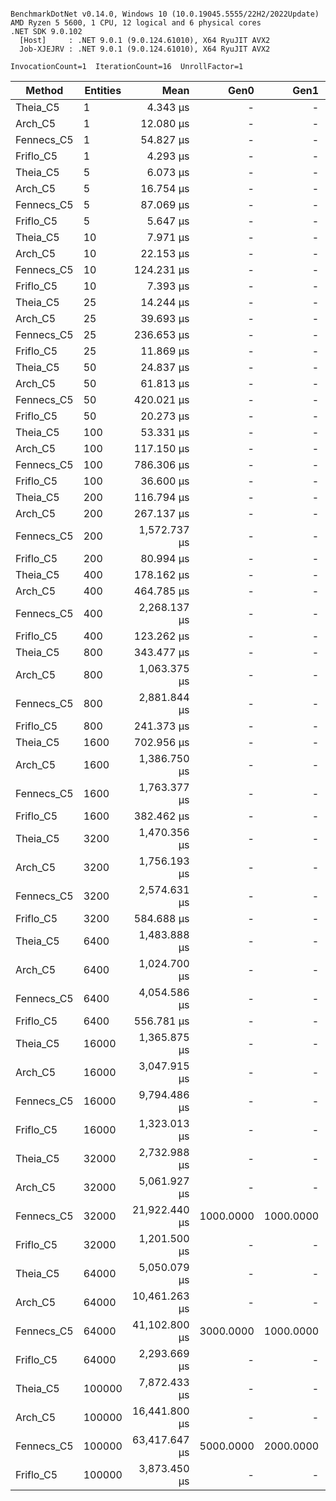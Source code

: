 ```

BenchmarkDotNet v0.14.0, Windows 10 (10.0.19045.5555/22H2/2022Update)
AMD Ryzen 5 5600, 1 CPU, 12 logical and 6 physical cores
.NET SDK 9.0.102
  [Host]     : .NET 9.0.1 (9.0.124.61010), X64 RyuJIT AVX2
  Job-XJEJRV : .NET 9.0.1 (9.0.124.61010), X64 RyuJIT AVX2

InvocationCount=1  IterationCount=16  UnrollFactor=1  

```
| Method     | Entities | Mean          | Gen0      | Gen1      | Allocated    |
|----------- |--------- |--------------:|----------:|----------:|-------------:|
| Theia_C5   | 1        |      4.343 μs |         - |         - |      0.68 KB |
| Arch_C5    | 1        |     12.080 μs |         - |         - |     25.71 KB |
| Fennecs_C5 | 1        |     54.827 μs |         - |         - |      9.66 KB |
| Friflo_C5  | 1        |      4.293 μs |         - |         - |     15.37 KB |
| Theia_C5   | 5        |      6.073 μs |         - |         - |      0.68 KB |
| Arch_C5    | 5        |     16.754 μs |         - |         - |     25.71 KB |
| Fennecs_C5 | 5        |     87.069 μs |         - |         - |     13.84 KB |
| Friflo_C5  | 5        |      5.647 μs |         - |         - |     15.37 KB |
| Theia_C5   | 10       |      7.971 μs |         - |         - |      0.68 KB |
| Arch_C5    | 10       |     22.153 μs |         - |         - |     25.71 KB |
| Fennecs_C5 | 10       |    124.231 μs |         - |         - |     18.73 KB |
| Friflo_C5  | 10       |      7.393 μs |         - |         - |     15.37 KB |
| Theia_C5   | 25       |     14.244 μs |         - |         - |      1.16 KB |
| Arch_C5    | 25       |     39.693 μs |         - |         - |     25.71 KB |
| Fennecs_C5 | 25       |    236.653 μs |         - |         - |     33.38 KB |
| Friflo_C5  | 25       |     11.869 μs |         - |         - |     15.37 KB |
| Theia_C5   | 50       |     24.837 μs |         - |         - |      1.28 KB |
| Arch_C5    | 50       |     61.813 μs |         - |         - |     25.71 KB |
| Fennecs_C5 | 50       |    420.021 μs |         - |         - |     60.29 KB |
| Friflo_C5  | 50       |     20.273 μs |         - |         - |     15.37 KB |
| Theia_C5   | 100      |     53.331 μs |         - |         - |      1.53 KB |
| Arch_C5    | 100      |    117.150 μs |         - |         - |     25.71 KB |
| Fennecs_C5 | 100      |    786.306 μs |         - |         - |    112.87 KB |
| Friflo_C5  | 100      |     36.600 μs |         - |         - |     15.37 KB |
| Theia_C5   | 200      |    116.794 μs |         - |         - |      2.03 KB |
| Arch_C5    | 200      |    267.137 μs |         - |         - |     25.71 KB |
| Fennecs_C5 | 200      |  1,572.737 μs |         - |         - |    211.02 KB |
| Friflo_C5  | 200      |     80.994 μs |         - |         - |     15.37 KB |
| Theia_C5   | 400      |    178.162 μs |         - |         - |      3.03 KB |
| Arch_C5    | 400      |    464.785 μs |         - |         - |     25.71 KB |
| Fennecs_C5 | 400      |  2,268.137 μs |         - |         - |    414.34 KB |
| Friflo_C5  | 400      |    123.262 μs |         - |         - |     15.37 KB |
| Theia_C5   | 800      |    343.477 μs |         - |         - |     21.62 KB |
| Arch_C5    | 800      |  1,063.375 μs |         - |         - |     57.84 KB |
| Fennecs_C5 | 800      |  2,881.844 μs |         - |         - |    849.29 KB |
| Friflo_C5  | 800      |    241.373 μs |         - |         - |     43.86 KB |
| Theia_C5   | 1600     |    702.956 μs |         - |         - |     41.88 KB |
| Arch_C5    | 1600     |  1,386.750 μs |         - |         - |     106.2 KB |
| Fennecs_C5 | 1600     |  1,763.377 μs |         - |         - |   1634.54 KB |
| Friflo_C5  | 1600     |    382.462 μs |         - |         - |    100.02 KB |
| Theia_C5   | 3200     |  1,470.356 μs |         - |         - |    107.33 KB |
| Arch_C5    | 3200     |  1,756.193 μs |         - |         - |    187.49 KB |
| Fennecs_C5 | 3200     |  2,574.631 μs |         - |         - |    3373.7 KB |
| Friflo_C5  | 3200     |    584.688 μs |         - |         - |    212.84 KB |
| Theia_C5   | 6400     |  1,483.888 μs |         - |         - |    204.34 KB |
| Arch_C5    | 6400     |  1,024.700 μs |         - |         - |    341.88 KB |
| Fennecs_C5 | 6400     |  4,054.586 μs |         - |         - |   6738.41 KB |
| Friflo_C5  | 6400     |    556.781 μs |         - |         - |    436.73 KB |
| Theia_C5   | 16000    |  1,365.875 μs |         - |         - |    513.45 KB |
| Arch_C5    | 16000    |  3,047.915 μs |         - |         - |     840.7 KB |
| Fennecs_C5 | 16000    |  9,794.486 μs |         - |         - |  16593.74 KB |
| Friflo_C5  | 16000    |  1,323.013 μs |         - |         - |    885.22 KB |
| Theia_C5   | 32000    |  2,732.988 μs |         - |         - |   1017.53 KB |
| Arch_C5    | 32000    |  5,061.927 μs |         - |         - |   1755.62 KB |
| Fennecs_C5 | 32000    | 21,922.440 μs | 1000.0000 | 1000.0000 |  32282.74 KB |
| Friflo_C5  | 32000    |  1,201.500 μs |         - |         - |   1781.66 KB |
| Theia_C5   | 64000    |  5,050.079 μs |         - |         - |   2041.21 KB |
| Arch_C5    | 64000    | 10,461.263 μs |         - |         - |   3685.29 KB |
| Fennecs_C5 | 64000    | 41,102.800 μs | 3000.0000 | 1000.0000 |  66348.37 KB |
| Friflo_C5  | 64000    |  2,293.669 μs |         - |         - |   3573.55 KB |
| Theia_C5   | 100000   |  7,872.433 μs |         - |         - |   3291.28 KB |
| Arch_C5    | 100000   | 16,441.800 μs |         - |         - |   6090.95 KB |
| Fennecs_C5 | 100000   | 63,417.647 μs | 5000.0000 | 2000.0000 | 105344.62 KB |
| Friflo_C5  | 100000   |  3,873.450 μs |         - |         - |   7157.01 KB |
